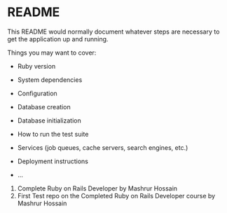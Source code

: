 # README

This README would normally document whatever steps are necessary to get the
application up and running.

Things you may want to cover:

* Ruby version

* System dependencies

* Configuration

* Database creation

* Database initialization

* How to run the test suite

* Services (job queues, cache servers, search engines, etc.)

* Deployment instructions

* ...

1. Complete Ruby on Rails Developer by Mashrur Hossain
2. First Test repo on the Completed Ruby on Rails Developer course by Mashrur Hossain